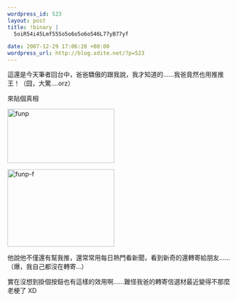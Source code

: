 ```yaml
--- 
wordpress_id: 523
layout: post
title: !binary |
  5oiR54i45Lmf55So5o6o5o6o546L77yB77yf

date: 2007-12-29 17:06:28 +08:00
wordpress_url: http://blog.xdite.net/?p=523
---
```

這還是今天筆者回台中，爸爸驕傲的跟我說，我才知道的……我爸竟然也用推推王！（囧，大驚....orz）

來貼個真相

<a href="http://www.flickr.com/photos/14765209@N00/2145292877/" title="Flickr 上 xuitejoke 的 funp"><img src="http://farm3.static.flickr.com/2344/2145292877_6ea23537a3_m.jpg" width="240" height="122" alt="funp" /></a>

<a href="http://www.flickr.com/photos/14765209@N00/2146813606/" title="Flickr 上 xuitejoke 的 funp-f"><img src="http://farm3.static.flickr.com/2145/2146813606_f64e68d961_m.jpg" width="240" height="174" alt="funp-f" /></a>

他說他不僅還有幫我推，還常常用每日熱門看新聞，看到新奇的還轉寄給朋友……（爆，我自己都沒在轉寄…）

實在沒想到掛個按鈕也有這樣的效用啊……難怪我爸的轉寄信選材最近變得不那麼老梗了 XD
